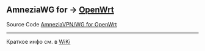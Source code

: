 AmneziaWG for → [OpenWrt](https://github.com/samara1531/amneziawg-openwrt/releases)
-----------------------
Source Code [AmneziaVPN/WG for OpenWrt](https://github.com/amnezia-vpn/amneziawg-openwrt)

------------------
Краткое инфо см. в [WiKi](https://github.com/samara15321/amneziawg-immortalwrt/wiki)
